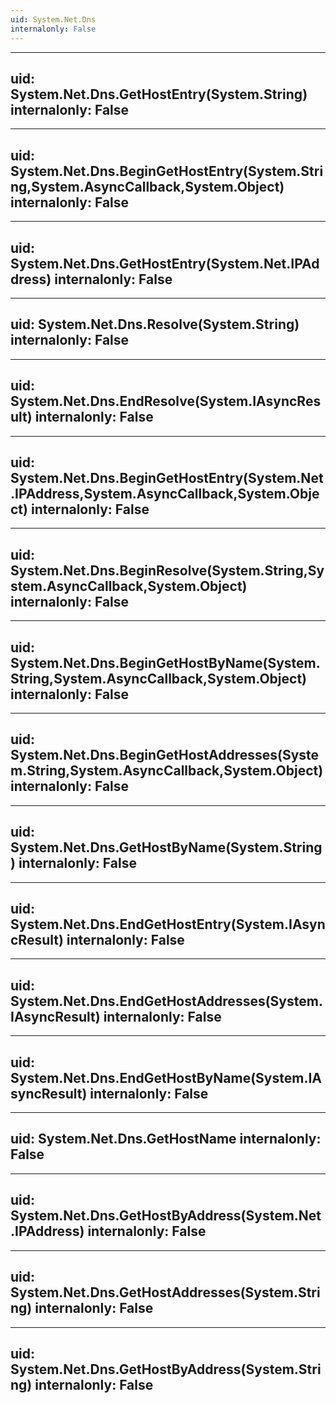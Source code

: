 ```yaml
---
uid: System.Net.Dns
internalonly: False
---
```


---
uid: System.Net.Dns.GetHostEntry(System.String)
internalonly: False
---

---
uid: System.Net.Dns.BeginGetHostEntry(System.String,System.AsyncCallback,System.Object)
internalonly: False
---

---
uid: System.Net.Dns.GetHostEntry(System.Net.IPAddress)
internalonly: False
---

---
uid: System.Net.Dns.Resolve(System.String)
internalonly: False
---

---
uid: System.Net.Dns.EndResolve(System.IAsyncResult)
internalonly: False
---

---
uid: System.Net.Dns.BeginGetHostEntry(System.Net.IPAddress,System.AsyncCallback,System.Object)
internalonly: False
---

---
uid: System.Net.Dns.BeginResolve(System.String,System.AsyncCallback,System.Object)
internalonly: False
---

---
uid: System.Net.Dns.BeginGetHostByName(System.String,System.AsyncCallback,System.Object)
internalonly: False
---

---
uid: System.Net.Dns.BeginGetHostAddresses(System.String,System.AsyncCallback,System.Object)
internalonly: False
---

---
uid: System.Net.Dns.GetHostByName(System.String)
internalonly: False
---

---
uid: System.Net.Dns.EndGetHostEntry(System.IAsyncResult)
internalonly: False
---

---
uid: System.Net.Dns.EndGetHostAddresses(System.IAsyncResult)
internalonly: False
---

---
uid: System.Net.Dns.EndGetHostByName(System.IAsyncResult)
internalonly: False
---

---
uid: System.Net.Dns.GetHostName
internalonly: False
---

---
uid: System.Net.Dns.GetHostByAddress(System.Net.IPAddress)
internalonly: False
---

---
uid: System.Net.Dns.GetHostAddresses(System.String)
internalonly: False
---

---
uid: System.Net.Dns.GetHostByAddress(System.String)
internalonly: False
---
